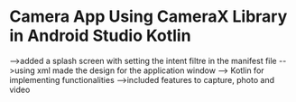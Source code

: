 # Camera App Using CameraX Library in Android Studio Kotlin

-->added a splash screen with setting the intent filtre in the manifest file
-->using xml made the design for the application window
--> Kotlin for implementing functionalities
-->included features to capture, photo and video

